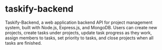 # taskify-backend

Taskify-Backend, a web application backend API for project management system, built with Node.js, Express.js, and MongoDB. Users can create new projects, create tasks under projects, update task progress as they work, assign members to tasks, set priority to tasks, and close projects when all tasks are finished. 
